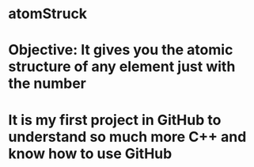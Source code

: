 # atomStruck
# Objective: It gives you the atomic structure of any element just with the number
# It is my first project in GitHub to understand so much more C++ and know how to use GitHub
